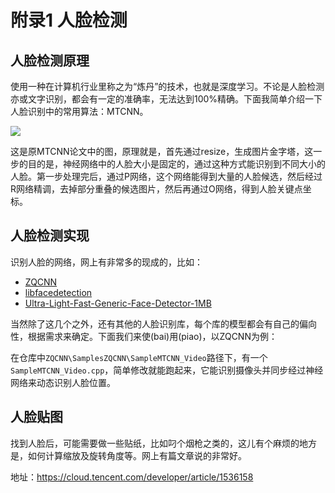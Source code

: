 # 附录1 人脸检测

## 人脸检测原理

使用一种在计算机行业里称之为“炼丹”的技术，也就是深度学习。不论是人脸检测亦或文字识别，都会有一定的准确率，无法达到100%精确。下面我简单介绍一下人脸识别中的常用算法：MTCNN。

![](../assets/img/mtcnn.jpg)

这是原MTCNN论文中的图，原理就是，首先通过resize，生成图片金字塔，这一步的目的是，神经网络中的人脸大小是固定的，通过这种方式能识别到不同大小的人脸。第一步处理完后，通过P网络，这个网络能得到大量的人脸候选，然后经过R网络精调，去掉部分重叠的候选图片，然后再通过O网络，得到人脸关键点坐标。

## 人脸检测实现

识别人脸的网络，网上有非常多的现成的，比如：

- [ZQCNN](https://github.com/zuoqing1988/ZQCNN)
- [libfacedetection](https://github.com/ShiqiYu/libfacedetection)
- [Ultra-Light-Fast-Generic-Face-Detector-1MB](https://github.com/Linzaer/Ultra-Light-Fast-Generic-Face-Detector-1MB)

当然除了这几个之外，还有其他的人脸识别库，每个库的模型都会有自己的偏向性，根据需求来确定。下面我们来使(bai)用(piao)，以ZQCNN为例：

在仓库中`ZQCNN\SamplesZQCNN\SampleMTCNN_Video`路径下，有一个`SampleMTCNN_Video.cpp`，简单修改就能跑起来，它能识别摄像头并同步经过神经网络来动态识别人脸位置。

## 人脸贴图

找到人脸后，可能需要做一些贴纸，比如叼个烟枪之类的，这儿有个麻烦的地方是，如何计算缩放及旋转角度等。网上有篇文章说的非常好。

地址：<https://cloud.tencent.com/developer/article/1536158>
